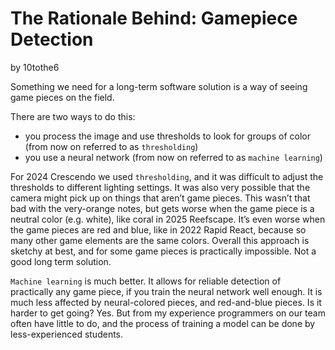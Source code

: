 # The Rationale Behind: Gamepiece Detection

by 10tothe6

Something we need for a long-term software solution is a way of seeing game pieces on the field. 

There are two ways to do this: 
* you process the image and use thresholds to look for groups of color (from now on referred to as `thresholding`)
* you use a neural network (from now on referred to as `machine learning`)

For 2024 Crescendo we used `thresholding`, and it was difficult to adjust the thresholds to different lighting settings. It was also very possible that the camera might pick up on things that aren’t game pieces. 
This wasn’t that bad with the very-orange notes, but gets worse when the game piece is a neutral color (e.g. white), like coral in 2025 Reefscape. It’s even worse when the game pieces are red and blue, like in 2022 Rapid React, because so many other game elements are the same colors. Overall this approach is sketchy at best, and for some game pieces is practically impossible. Not a good long term solution.

`Machine learning` is much better. It allows for reliable detection of practically any game piece, if you train the neural network well enough. It is much less affected by neural-colored pieces, and red-and-blue pieces. Is it harder to get going? Yes. But from my experience programmers on our team often have little to do, and the process of training a model can be done by less-experienced students.


